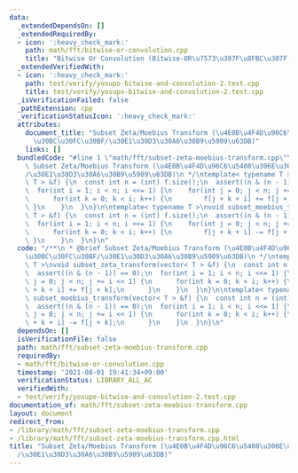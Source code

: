 ```yaml
---
data:
  _extendedDependsOn: []
  _extendedRequiredBy:
  - icon: ':heavy_check_mark:'
    path: math/fft/bitwise-or-convolution.cpp
    title: "Bitwise Or Convolution (Bitwise-OR\u7573\u307F\u8FBC\u307F)"
  _extendedVerifiedWith:
  - icon: ':heavy_check_mark:'
    path: test/verify/yosupo-bitwise-and-convolution-2.test.cpp
    title: test/verify/yosupo-bitwise-and-convolution-2.test.cpp
  _isVerificationFailed: false
  _pathExtension: cpp
  _verificationStatusIcon: ':heavy_check_mark:'
  attributes:
    document_title: "Subset Zeta/Moebius Transform (\u4E0B\u4F4D\u96C6\u5408\u306E\
      \u30BC\u30FC\u30BF/\u30E1\u30D3\u30A6\u30B9\u5909\u63DB)"
    links: []
  bundledCode: "#line 1 \"math/fft/subset-zeta-moebius-transform.cpp\"\n/**\n * @brief\
    \ Subset Zeta/Moebius Transform (\u4E0B\u4F4D\u96C6\u5408\u306E\u30BC\u30FC\u30BF\
    /\u30E1\u30D3\u30A6\u30B9\u5909\u63DB)\n */\ntemplate< typename T >\nvoid subset_zeta_transform(vector<\
    \ T > &f) {\n  const int n = (int) f.size();\n  assert((n & (n - 1)) == 0);\n\
    \  for(int i = 1; i < n; i <<= 1) {\n    for(int j = 0; j < n; j += i << 1) {\n\
    \      for(int k = 0; k < i; k++) {\n        f[j + k + i] += f[j + k];\n     \
    \ }\n    }\n  }\n}\n\ntemplate< typename T >\nvoid subset_moebius_transform(vector<\
    \ T > &f) {\n  const int n = (int) f.size();\n  assert((n & (n - 1)) == 0);\n\
    \  for(int i = 1; i < n; i <<= 1) {\n    for(int j = 0; j < n; j += i << 1) {\n\
    \      for(int k = 0; k < i; k++) {\n        f[j + k + i] -= f[j + k];\n     \
    \ }\n    }\n  }\n}\n"
  code: "/**\n * @brief Subset Zeta/Moebius Transform (\u4E0B\u4F4D\u96C6\u5408\u306E\
    \u30BC\u30FC\u30BF/\u30E1\u30D3\u30A6\u30B9\u5909\u63DB)\n */\ntemplate< typename\
    \ T >\nvoid subset_zeta_transform(vector< T > &f) {\n  const int n = (int) f.size();\n\
    \  assert((n & (n - 1)) == 0);\n  for(int i = 1; i < n; i <<= 1) {\n    for(int\
    \ j = 0; j < n; j += i << 1) {\n      for(int k = 0; k < i; k++) {\n        f[j\
    \ + k + i] += f[j + k];\n      }\n    }\n  }\n}\n\ntemplate< typename T >\nvoid\
    \ subset_moebius_transform(vector< T > &f) {\n  const int n = (int) f.size();\n\
    \  assert((n & (n - 1)) == 0);\n  for(int i = 1; i < n; i <<= 1) {\n    for(int\
    \ j = 0; j < n; j += i << 1) {\n      for(int k = 0; k < i; k++) {\n        f[j\
    \ + k + i] -= f[j + k];\n      }\n    }\n  }\n}\n"
  dependsOn: []
  isVerificationFile: false
  path: math/fft/subset-zeta-moebius-transform.cpp
  requiredBy:
  - math/fft/bitwise-or-convolution.cpp
  timestamp: '2021-08-01 19:41:34+09:00'
  verificationStatus: LIBRARY_ALL_AC
  verifiedWith:
  - test/verify/yosupo-bitwise-and-convolution-2.test.cpp
documentation_of: math/fft/subset-zeta-moebius-transform.cpp
layout: document
redirect_from:
- /library/math/fft/subset-zeta-moebius-transform.cpp
- /library/math/fft/subset-zeta-moebius-transform.cpp.html
title: "Subset Zeta/Moebius Transform (\u4E0B\u4F4D\u96C6\u5408\u306E\u30BC\u30FC\u30BF\
  /\u30E1\u30D3\u30A6\u30B9\u5909\u63DB)"
---
```

